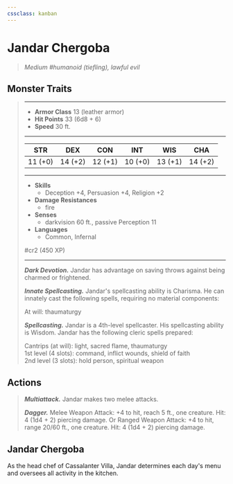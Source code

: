 ```yaml
---
cssclass: kanban
---
```


# Jandar Chergoba
>*Medium #humanoid (tiefling), lawful evil*
## Monster Traits
>___
>- **Armor Class** 13 (leather armor)
>- **Hit Points** 33 (6d8 + 6)
>- **Speed** 30 ft.
>___
>|STR|DEX|CON|INT|WIS|CHA|
>|:---:|:---:|:---:|:---:|:---:|:---:|
>|11 (+0)|14 (+2)|12 (+1)|10 (+0)|13 (+1)|14 (+2)|
>___
>- **Skills**
>	 - Deception +4, Persuasion +4, Religion +2
>- **Damage Resistances**
>	 - fire
>- **Senses**
>	 - darkvision 60 ft., passive Perception 11
>- **Languages**
>	 - Common, Infernal
>
> #cr2 (450 XP)
>___
>***Dark Devotion.*** Jandar has advantage on saving throws against being charmed or frightened.  
>
>***Innate Spellcasting.*** Jandar's spellcasting ability is Charisma. He can innately cast the following spells, requiring no material components:  
>
>At will: thaumaturgy  
>
>
>***Spellcasting.*** Jandar is a 4th-level spellcaster. His spellcasting ability is Wisdom. Jandar has the following cleric spells prepared:  
>
>Cantrips (at will): light, sacred flame, thaumaturgy  
>1st level (4 slots): command, inflict wounds, shield of faith  
>2nd level (3 slots): hold person, spiritual weapon  
>
## Actions
>***Multiattack.*** Jandar makes two melee attacks.  
>
>***Dagger.*** Melee Weapon Attack: +4 to hit, reach 5 ft., one creature. Hit: 4 (1d4 + 2) piercing damage. Or Ranged Weapon Attack: +4 to hit, range 20/60 ft., one creature. Hit: 4 (1d4 + 2) piercing damage.
## Jandar Chergoba
As the head chef of Cassalanter Villa, Jandar determines each day's menu and oversees all activity in the kitchen.